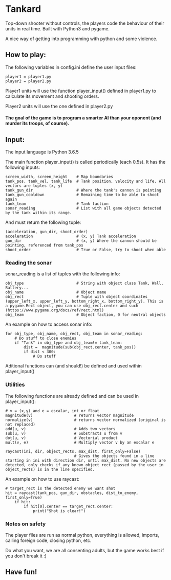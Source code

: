 # Tankard
Top-down shooter without controls, the players code the behaviour of their units in real time. Built with Python3 and pygame.

A nice way of getting into programming with python and some violence.

## How to play:

The following variables in config.ini define the user input files:

```
player1 = player1.py
player2 = player2.py
```

Player1 units will use the function player_input() defined in player1.py to calculate its movement and shooting orders.

Player2 units will use the one defined in player2.py

#### The goal of the game is to program a smarter AI than your oponent (and murder its troops, of course).


## Input:

The input language is Python 3.6.5

The main function player_input() is called periodically (each 0.5s).
It has the following inputs:

```
screen_width, screen_height    # Map boundaries
tank_pos, tank_vel, tank_life  # Tank position, velocity and life. All vectors are tuples (x, y)
tank_gun_dir                   # Where the tank's cannon is pointing
tank_gun_cooldown              # Remaining time to be able to shoot again
tank_team                      # Tank faction
sonar_reading                  # List with all game objects detected by the tank within its range.
```   
And must return the following tuple:

```   
(acceleration, gun_dir, shoot_order)
acceleration                   # (x, y) Tank acceleration
gun_dir                        # (x, y) Where the cannon should be pointing, referenced from tank_pos
shoot_order                    # True or False, try to shoot when able
```   

### Reading the sonar
sonar_reading is a list of tuples with the following info:    
```   
obj_type                       # String with object class Tank, Wall, Battery... 
obj_name                       # Object name
obj_rect                       # Tuple with object coordinates (upper_left_x, upper_left_y, bottom_right_x, bottom_right_y). This is a pygame.Rect object, you can use obj_rect.center and such (https://www.pygame.org/docs/ref/rect.html)
obj_team                       # Object faction, 0 for neutral objects
```   

An example on how to access sonar info:
```   
for obj_type, obj_name, obj_rect, obj_team in sonar_reading:
    # Do stuff to close enemies
    if "Tank" in obj_type and obj_team!= tank_team:
        dist =  magnitude(sub(obj_rect.center, tank_pos))
        if dist < 300:
            # Do stuff
```   

Aditional functions can (and should!) be defined and used within player_input()

### Utilities
The following functions are already defined and can be used in player_input():

```   
# v = (x,y) and e = escalar, int or float
magnitude(v)                  # returns vector magnitude
normalize(v)                  # returns vector normalized (original is not replaced)
add(u, v)                     # Adds two vectors
sub(u, v)                     # Substracts u from v
dot(u, v)                     # Vectorial product
mult(v, e)                    # Multiply vector v by an escalar e

raycast(ini, dir, object_rects, max_dist, first_only=False)
                              # Gives the objects found in a line starting in ini with direction dir, until max_dist. No new objects are detected, only checks if any known object rect (passed by the user in object_rects) is in the line specified.
```
An example on how to use raycast:
```
# target_rect is the detected enemy we want shot
hit = raycast(tank_pos, gun_dir, obstacles, dist_to_enemy, first_only=True)
    if hit:
        if hit[0].center == target_rect.center:
            print("Shot is clear!")
```
### Notes on safety
The player files are run as normal python, everything is allowed, imports, calling foreign code, closing python, etc.

Do what you want, we are all consenting adults, but the game works best if you don't break it :)

## Have fun!
